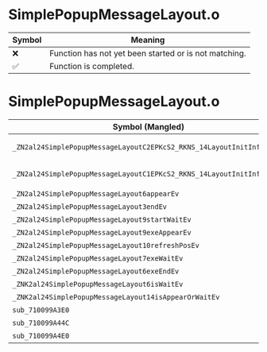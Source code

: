 # SimplePopupMessageLayout.o
| Symbol | Meaning 
| ------------- | ------------- 
| :x: | Function has not yet been started or is not matching. 
| :white_check_mark: | Function is completed. 


# SimplePopupMessageLayout.o
| Symbol (Mangled) | Symbol (Demangled) | Decompiled? |
| ------------- |  ------------- | ------------- |
| `_ZN2al24SimplePopupMessageLayoutC2EPKcS2_RKNS_14LayoutInitInfoES2_b` | `al::SimplePopupMessageLayout::SimplePopupMessageLayout(char const*,char const*,al::LayoutInitInfo const&,char const*,bool)` | :white_check_mark: |
| `_ZN2al24SimplePopupMessageLayoutC1EPKcS2_RKNS_14LayoutInitInfoES2_b` | `al::SimplePopupMessageLayout::SimplePopupMessageLayout(char const*,char const*,al::LayoutInitInfo const&,char const*,bool)` | :white_check_mark: |
| `_ZN2al24SimplePopupMessageLayout6appearEv` | `al::SimplePopupMessageLayout::appear(void)` | :white_check_mark: |
| `_ZN2al24SimplePopupMessageLayout3endEv` | `al::SimplePopupMessageLayout::end(void)` | :white_check_mark: |
| `_ZN2al24SimplePopupMessageLayout9startWaitEv` | `al::SimplePopupMessageLayout::startWait(void)` | :white_check_mark: |
| `_ZN2al24SimplePopupMessageLayout9exeAppearEv` | `al::SimplePopupMessageLayout::exeAppear(void)` | :white_check_mark: |
| `_ZN2al24SimplePopupMessageLayout10refreshPosEv` | `al::SimplePopupMessageLayout::refreshPos(void)` | :white_check_mark: |
| `_ZN2al24SimplePopupMessageLayout7exeWaitEv` | `al::SimplePopupMessageLayout::exeWait(void)` | :white_check_mark: |
| `_ZN2al24SimplePopupMessageLayout6exeEndEv` | `al::SimplePopupMessageLayout::exeEnd(void)` | :white_check_mark: |
| `_ZNK2al24SimplePopupMessageLayout6isWaitEv` | `al::SimplePopupMessageLayout::isWait(void)const` | :white_check_mark: |
| `_ZNK2al24SimplePopupMessageLayout14isAppearOrWaitEv` | `al::SimplePopupMessageLayout::isAppearOrWait(void)const` | :white_check_mark: |
| `sub_710099A3E0` | `` | :white_check_mark: |
| `sub_710099A44C` | `` | :white_check_mark: |
| `sub_710099A4E0` | `` | :white_check_mark: |
